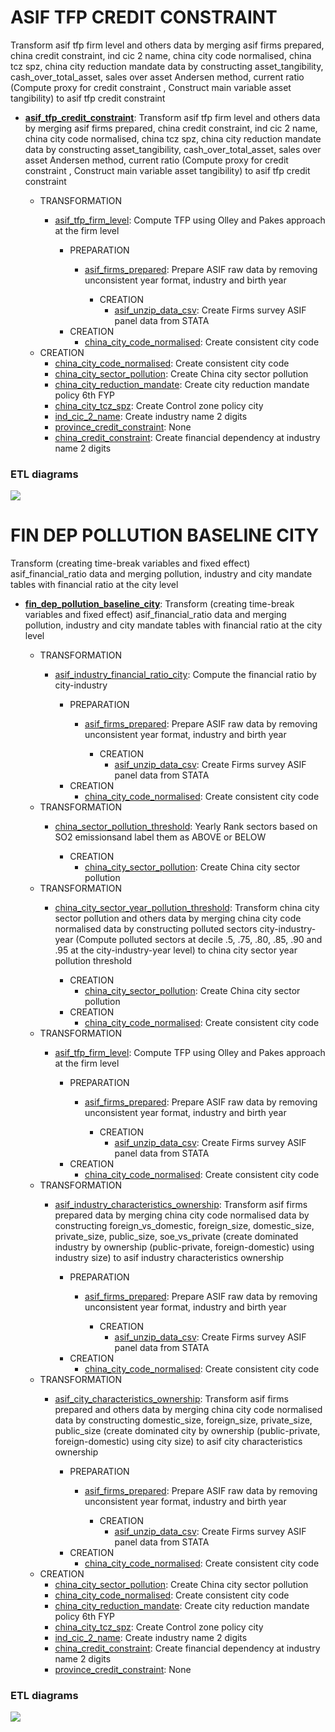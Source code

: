 # ASIF TFP CREDIT CONSTRAINT

Transform asif tfp firm level and others data by merging asif firms prepared, china credit constraint, ind cic 2 name, china city code normalised, china tcz spz, china city reduction mandate data by constructing asset_tangibility, cash_over_total_asset, sales over asset Andersen method, current ratio (Compute proxy for credit constraint , Construct main variable asset tangibility) to asif tfp credit constraint

* **[asif_tfp_credit_constraint](https://github.com/thomaspernet/Financial_dependency_pollution/blob/master/01_data_preprocessing/02_transform_tables/09_asif_tfp_firm_baseline.md)**: 
Transform asif tfp firm level and others data by merging asif firms prepared, china credit constraint, ind cic 2 name, china city code normalised, china tcz spz, china city reduction mandate data by constructing asset_tangibility, cash_over_total_asset, sales over asset Andersen method, current ratio (Compute proxy for credit constraint , Construct main variable asset tangibility) to asif tfp credit constraint

    * TRANSFORMATION
        * [asif_tfp_firm_level](https://github.com/thomaspernet/Financial_dependency_pollution/blob/master/01_data_preprocessing/02_transform_tables/05_tfp_computation.md): 
Compute TFP using Olley and Pakes approach at the firm level

            * PREPARATION
                * [asif_firms_prepared](https://github.com/thomaspernet/Financial_dependency_pollution/blob/master/01_data_preprocessing/01_prepare_tables/00_prepare_asif.md): 
Prepare ASIF raw data by removing unconsistent year format, industry and birth year

                    * CREATION
                        * [asif_unzip_data_csv](https://github.com/thomaspernet/Financial_dependency_pollution/blob/master/01_data_preprocessing/00_download_data_from/ASIF_PANEL/firm_asif.py): Create Firms survey ASIF panel data from STATA
            * CREATION
                * [china_city_code_normalised](https://github.com/thomaspernet/Financial_dependency_pollution/blob/master/01_data_preprocessing/00_download_data_from/CITY_CODE_CORRESPONDANCE/city_code_correspondance.py): Create consistent city code 
    * CREATION
        * [china_city_code_normalised](https://github.com/thomaspernet/Financial_dependency_pollution/blob/master/01_data_preprocessing/00_download_data_from/CITY_CODE_CORRESPONDANCE/city_code_correspondance.py): Create consistent city code 
        * [china_city_sector_pollution](https://github.com/thomaspernet/Financial_dependency_pollution/blob/master/01_data_preprocessing/00_download_data_from/CITY_SECTOR_POLLUTION/city_sector_pollution.py): Create China city sector pollution
        * [china_city_reduction_mandate](https://github.com/thomaspernet/Financial_dependency_pollution/blob/master/01_data_preprocessing/00_download_data_from/CITY_REDUCTION_MANDATE/city_reduction_mandate.py): Create city reduction mandate policy 6th FYP
        * [china_city_tcz_spz](https://github.com/thomaspernet/Financial_dependency_pollution/blob/master/01_data_preprocessing/00_download_data_from/TCZ_SPZ/tcz_spz_policy.py): Create Control zone policy city
        * [ind_cic_2_name](https://github.com/thomaspernet/Financial_dependency_pollution/blob/master/01_data_preprocessing/00_download_data_from/CIC_NAME/cic_industry_name.py): Create industry name 2 digits
        * [province_credit_constraint](None): None
        * [china_credit_constraint](https://github.com/thomaspernet/Financial_dependency_pollution/blob/master/01_data_preprocessing/00_download_data_from/CIC_CREDIT_CONSTRAINT/financial_dependency.py): Create financial dependency at industry name 2 digits

### ETL diagrams



![](https://raw.githubusercontent.com/thomaspernet/Financial_dependency_pollution/master/utils/IMAGES/asif_tfp_credit_constraint.jpg)

# FIN DEP POLLUTION BASELINE CITY

Transform (creating time-break variables and fixed effect) asif_financial_ratio data and merging pollution, industry and city mandate tables
with financial ratio at the city level

* **[fin_dep_pollution_baseline_city](https://github.com/thomaspernet/Financial_dependency_pollution/blob/master/01_data_preprocessing/02_transform_tables/04_fin_dep_pol_baseline_city.md)**: 
Transform (creating time-break variables and fixed effect) asif_financial_ratio data and merging pollution, industry and city mandate tables
with financial ratio at the city level

    * TRANSFORMATION
        * [asif_industry_financial_ratio_city](https://github.com/thomaspernet/Financial_dependency_pollution/blob/master/01_data_preprocessing/02_transform_tables/03_asif_financial_ratio_city.md): 
Compute the financial ratio by city-industry

            * PREPARATION
                * [asif_firms_prepared](https://github.com/thomaspernet/Financial_dependency_pollution/blob/master/01_data_preprocessing/01_prepare_tables/00_prepare_asif.md): 
Prepare ASIF raw data by removing unconsistent year format, industry and birth year

                    * CREATION
                        * [asif_unzip_data_csv](https://github.com/thomaspernet/Financial_dependency_pollution/blob/master/01_data_preprocessing/00_download_data_from/ASIF_PANEL/firm_asif.py): Create Firms survey ASIF panel data from STATA
            * CREATION
                * [china_city_code_normalised](https://github.com/thomaspernet/Financial_dependency_pollution/blob/master/01_data_preprocessing/00_download_data_from/CITY_CODE_CORRESPONDANCE/city_code_correspondance.py): Create consistent city code 
    * TRANSFORMATION
        * [china_sector_pollution_threshold](https://github.com/thomaspernet/Financial_dependency_pollution/blob/master/01_data_preprocessing/02_transform_tables/02_so2_polluted_sectors.md): 
 Yearly Rank sectors based on SO2 emissionsand label them as ABOVE or BELOW

            * CREATION
                * [china_city_sector_pollution](https://github.com/thomaspernet/Financial_dependency_pollution/blob/master/01_data_preprocessing/00_download_data_from/CITY_SECTOR_POLLUTION/city_sector_pollution.py): Create China city sector pollution
    * TRANSFORMATION
        * [china_city_sector_year_pollution_threshold](https://github.com/thomaspernet/Financial_dependency_pollution/blob/master/01_data_preprocessing/02_transform_tables/10_city_sector_year_polluted_sectors.md): 
Transform china city sector pollution and others data by merging china city code normalised 
data by constructing polluted sectors city-industry-year (Compute polluted sectors at 
decile .5, .75, .80, .85, .90 and .95 at the city-industry-year level) 
to china city sector year pollution threshold

            * CREATION
                * [china_city_sector_pollution](https://github.com/thomaspernet/Financial_dependency_pollution/blob/master/01_data_preprocessing/00_download_data_from/CITY_SECTOR_POLLUTION/city_sector_pollution.py): Create China city sector pollution
            * CREATION
                * [china_city_code_normalised](https://github.com/thomaspernet/Financial_dependency_pollution/blob/master/01_data_preprocessing/00_download_data_from/CITY_CODE_CORRESPONDANCE/city_code_correspondance.py): Create consistent city code 
    * TRANSFORMATION
        * [asif_tfp_firm_level](https://github.com/thomaspernet/Financial_dependency_pollution/blob/master/01_data_preprocessing/02_transform_tables/05_tfp_computation.md): 
Compute TFP using Olley and Pakes approach at the firm level

            * PREPARATION
                * [asif_firms_prepared](https://github.com/thomaspernet/Financial_dependency_pollution/blob/master/01_data_preprocessing/01_prepare_tables/00_prepare_asif.md): 
Prepare ASIF raw data by removing unconsistent year format, industry and birth year

                    * CREATION
                        * [asif_unzip_data_csv](https://github.com/thomaspernet/Financial_dependency_pollution/blob/master/01_data_preprocessing/00_download_data_from/ASIF_PANEL/firm_asif.py): Create Firms survey ASIF panel data from STATA
            * CREATION
                * [china_city_code_normalised](https://github.com/thomaspernet/Financial_dependency_pollution/blob/master/01_data_preprocessing/00_download_data_from/CITY_CODE_CORRESPONDANCE/city_code_correspondance.py): Create consistent city code 
    * TRANSFORMATION
        * [asif_industry_characteristics_ownership](https://github.com/thomaspernet/Financial_dependency_pollution/blob/master/01_data_preprocessing/02_transform_tables/08_dominated_industry_ownership.md): 
Transform asif firms prepared data by merging china city code normalised data by constructing foreign_vs_domestic, foreign_size, domestic_size, private_size, public_size, soe_vs_private (create dominated industry by ownership (public-private, foreign-domestic) using industry size) to asif industry characteristics  ownership

            * PREPARATION
                * [asif_firms_prepared](https://github.com/thomaspernet/Financial_dependency_pollution/blob/master/01_data_preprocessing/01_prepare_tables/00_prepare_asif.md): 
Prepare ASIF raw data by removing unconsistent year format, industry and birth year

                    * CREATION
                        * [asif_unzip_data_csv](https://github.com/thomaspernet/Financial_dependency_pollution/blob/master/01_data_preprocessing/00_download_data_from/ASIF_PANEL/firm_asif.py): Create Firms survey ASIF panel data from STATA
            * CREATION
                * [china_city_code_normalised](https://github.com/thomaspernet/Financial_dependency_pollution/blob/master/01_data_preprocessing/00_download_data_from/CITY_CODE_CORRESPONDANCE/city_code_correspondance.py): Create consistent city code 
    * TRANSFORMATION
        * [asif_city_characteristics_ownership](https://github.com/thomaspernet/Financial_dependency_pollution/blob/master/01_data_preprocessing/02_transform_tables/07_dominated_city_ownership.md): 
Transform asif firms prepared and others data by merging china city code normalised data by constructing domestic_size, foreign_size, private_size, public_size (create dominated city by ownership (public-private, foreign-domestic) using city size) to asif city characteristics ownership

            * PREPARATION
                * [asif_firms_prepared](https://github.com/thomaspernet/Financial_dependency_pollution/blob/master/01_data_preprocessing/01_prepare_tables/00_prepare_asif.md): 
Prepare ASIF raw data by removing unconsistent year format, industry and birth year

                    * CREATION
                        * [asif_unzip_data_csv](https://github.com/thomaspernet/Financial_dependency_pollution/blob/master/01_data_preprocessing/00_download_data_from/ASIF_PANEL/firm_asif.py): Create Firms survey ASIF panel data from STATA
            * CREATION
                * [china_city_code_normalised](https://github.com/thomaspernet/Financial_dependency_pollution/blob/master/01_data_preprocessing/00_download_data_from/CITY_CODE_CORRESPONDANCE/city_code_correspondance.py): Create consistent city code 
    * CREATION
        * [china_city_sector_pollution](https://github.com/thomaspernet/Financial_dependency_pollution/blob/master/01_data_preprocessing/00_download_data_from/CITY_SECTOR_POLLUTION/city_sector_pollution.py): Create China city sector pollution
        * [china_city_code_normalised](https://github.com/thomaspernet/Financial_dependency_pollution/blob/master/01_data_preprocessing/00_download_data_from/CITY_CODE_CORRESPONDANCE/city_code_correspondance.py): Create consistent city code 
        * [china_city_reduction_mandate](https://github.com/thomaspernet/Financial_dependency_pollution/blob/master/01_data_preprocessing/00_download_data_from/CITY_REDUCTION_MANDATE/city_reduction_mandate.py): Create city reduction mandate policy 6th FYP
        * [china_city_tcz_spz](https://github.com/thomaspernet/Financial_dependency_pollution/blob/master/01_data_preprocessing/00_download_data_from/TCZ_SPZ/tcz_spz_policy.py): Create Control zone policy city
        * [ind_cic_2_name](https://github.com/thomaspernet/Financial_dependency_pollution/blob/master/01_data_preprocessing/00_download_data_from/CIC_NAME/cic_industry_name.py): Create industry name 2 digits
        * [china_credit_constraint](https://github.com/thomaspernet/Financial_dependency_pollution/blob/master/01_data_preprocessing/00_download_data_from/CIC_CREDIT_CONSTRAINT/financial_dependency.py): Create financial dependency at industry name 2 digits
        * [province_credit_constraint](None): None

### ETL diagrams



![](https://raw.githubusercontent.com/thomaspernet/Financial_dependency_pollution/master/utils/IMAGES/fin_dep_pollution_baseline_city.jpg)

